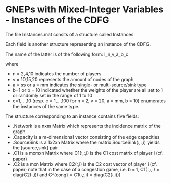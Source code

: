 # GNEPs with Mixed-Integer Variables - Instances of the CDFG 
The file Instances.mat consits of a structure called Instances. 

Each field is another structure representing an instance of the CDFG.

The name of the latter is of the following form: I\_n\_v\_a\_b\_c 

where
* n = 2,4,10 indicates the number of players
* v = 10,15,20 represents the amount of nodes of the graph
* a = ss or a =  mm indicates the single- or multi-source/sink type
* b=1 or b = 10 indicated whether the weights of the player are all set to 1 or randomly set in the range of 1 to 10
* c=1,...,10 (resp. c = 1,...,100 for n = 2, v = 20, a = mm, b = 10) enumerates the instances of the same type. 

The structure corresponding to an instance contains five fields: 
* .Network is a nxm Matrix which represents the incidence matrix of the graph
* .Capacity is a m-dimensional vector consisting of the edge capacities
* .SourceSink is a 1x2xn Matrix where the matrix SourceSink(:,:,i) yields the \[source,sink\] pair
* .C1 is a mxmxn Matrix where C1(:,:,i) is the C1 cost matrix of player i (cf. paper)
* .C2 is a mxn Matrix where C2(:,i) is the C2 cost vector of player i (cf. paper; note that in the case of a congestion game, i.e. b = 1, C1(:,:,i) = diag(C2(:,i)) and C^{cong} = C1(:,:,i) = diag(C2(:,i)))
